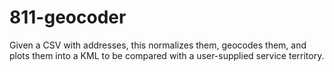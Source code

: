 # 811-geocoder
Given a CSV with addresses, this normalizes them, geocodes them, and plots them into a KML to be compared with a user-supplied service territory.
